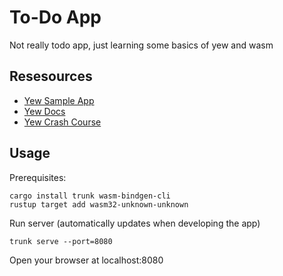 # To-Do App
Not really todo app, just learning some basics of yew and wasm

## Resesources
- [Yew Sample App](https://yew.rs/getting-started/build-a-sample-app)
- [Yew Docs](https://docs.rs/yew/0.18.0/yew/)
- [Yew Crash Course](https://www.youtube.com/watch?v=lmLiMozWNGA&ab_channel=JeffNoZhao)

## Usage
Prerequisites:
```
cargo install trunk wasm-bindgen-cli
rustup target add wasm32-unknown-unknown
```

Run server (automatically updates when developing the app)
```
trunk serve --port=8080
```

Open your browser at localhost:8080